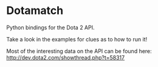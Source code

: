 Dotamatch
=========

Python bindings for the Dota 2 API.

Take a look in the examples for clues as to how to run it!


Most of the interesting data on the API can be found here: <http://dev.dota2.com/showthread.php?t=58317>
